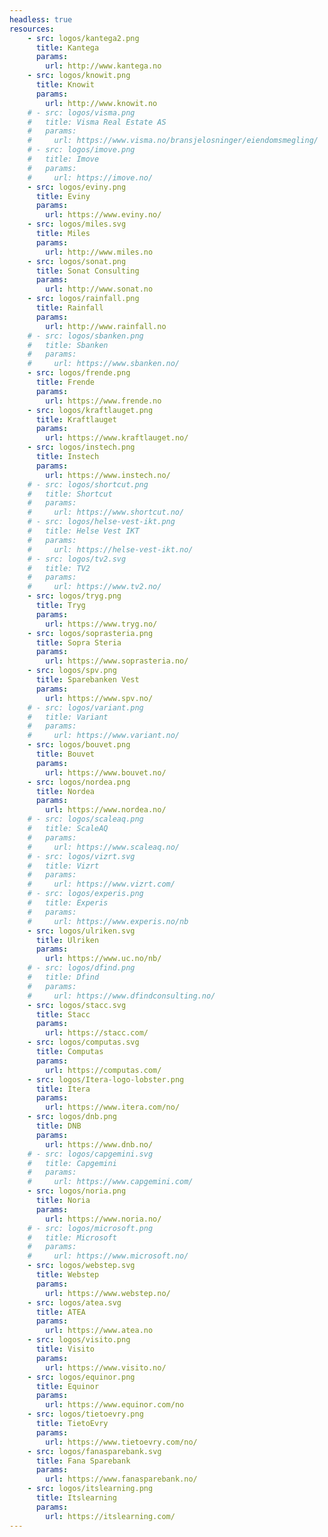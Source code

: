 ```yaml
---
headless: true
resources:
    - src: logos/kantega2.png
      title: Kantega
      params:
        url: http://www.kantega.no
    - src: logos/knowit.png
      title: Knowit
      params:
        url: http://www.knowit.no
    # - src: logos/visma.png
    #   title: Visma Real Estate AS
    #   params:
    #     url: https://www.visma.no/bransjelosninger/eiendomsmegling/
    # - src: logos/imove.png
    #   title: Imove
    #   params:
    #     url: https://imove.no/
    - src: logos/eviny.png
      title: Eviny
      params:
        url: https://www.eviny.no/
    - src: logos/miles.svg
      title: Miles
      params:
        url: http://www.miles.no
    - src: logos/sonat.png
      title: Sonat Consulting
      params:
        url: http://www.sonat.no
    - src: logos/rainfall.png
      title: Rainfall
      params:
        url: http://www.rainfall.no
    # - src: logos/sbanken.png
    #   title: Sbanken
    #   params:
    #     url: https://www.sbanken.no/
    - src: logos/frende.png
      title: Frende
      params:
        url: https://www.frende.no
    - src: logos/kraftlauget.png
      title: Kraftlauget
      params:
        url: https://www.kraftlauget.no/
    - src: logos/instech.png
      title: Instech
      params:
        url: https://www.instech.no/
    # - src: logos/shortcut.png
    #   title: Shortcut
    #   params:
    #     url: https://www.shortcut.no/
    # - src: logos/helse-vest-ikt.png
    #   title: Helse Vest IKT
    #   params:
    #     url: https://helse-vest-ikt.no/
    # - src: logos/tv2.svg
    #   title: TV2
    #   params:
    #     url: https://www.tv2.no/
    - src: logos/tryg.png
      title: Tryg
      params:
        url: https://www.tryg.no/
    - src: logos/soprasteria.png
      title: Sopra Steria
      params:
        url: https://www.soprasteria.no/
    - src: logos/spv.png
      title: Sparebanken Vest
      params:
        url: https://www.spv.no/
    # - src: logos/variant.png
    #   title: Variant
    #   params:
    #     url: https://www.variant.no/
    - src: logos/bouvet.png
      title: Bouvet
      params:
        url: https://www.bouvet.no/
    - src: logos/nordea.png
      title: Nordea
      params:
        url: https://www.nordea.no/
    # - src: logos/scaleaq.png
    #   title: ScaleAQ
    #   params:
    #     url: https://www.scaleaq.no/
    # - src: logos/vizrt.svg
    #   title: Vizrt
    #   params:
    #     url: https://www.vizrt.com/
    # - src: logos/experis.png
    #   title: Experis
    #   params:
    #     url: https://www.experis.no/nb
    - src: logos/ulriken.svg
      title: Ulriken
      params:
        url: https://www.uc.no/nb/
    # - src: logos/dfind.png
    #   title: Dfind
    #   params:
    #     url: https://www.dfindconsulting.no/
    - src: logos/stacc.svg
      title: Stacc
      params:
        url: https://stacc.com/
    - src: logos/computas.svg
      title: Computas
      params:
        url: https://computas.com/
    - src: logos/Itera-logo-lobster.png
      title: Itera
      params:
        url: https://www.itera.com/no/
    - src: logos/dnb.png
      title: DNB
      params:
        url: https://www.dnb.no/
    # - src: logos/capgemini.svg
    #   title: Capgemini
    #   params:
    #     url: https://www.capgemini.com/
    - src: logos/noria.png
      title: Noria
      params:
        url: https://www.noria.no/
    # - src: logos/microsoft.png
    #   title: Microsoft
    #   params:
    #     url: https://www.microsoft.no/
    - src: logos/webstep.svg
      title: Webstep
      params:
        url: https://www.webstep.no/
    - src: logos/atea.svg
      title: ATEA
      params:
        url: https://www.atea.no
    - src: logos/visito.png
      title: Visito
      params:
        url: https://www.visito.no/
    - src: logos/equinor.png
      title: Equinor
      params:
        url: https://www.equinor.com/no
    - src: logos/tietoevry.png
      title: TietoEvry
      params:
        url: https://www.tietoevry.com/no/
    - src: logos/fanasparebank.svg
      title: Fana Sparebank
      params:
        url: https://www.fanasparebank.no/
    - src: logos/itslearning.png
      title: Itslearning
      params:
        url: https://itslearning.com/
---
```

